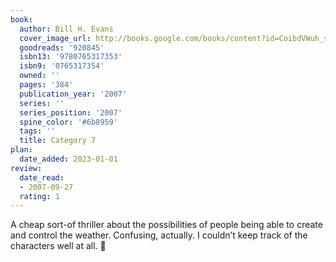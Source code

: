 ```yaml
---
book:
  author: Bill H. Evans
  cover_image_url: http://books.google.com/books/content?id=CoibdVWuh_sC&printsec=frontcover&img=1&zoom=1&edge=curl&source=gbs_api
  goodreads: '920845'
  isbn13: '9780765317353'
  isbn9: '0765317354'
  owned: ''
  pages: '384'
  publication_year: '2007'
  series: ''
  series_position: '2007'
  spine_color: '#6b8959'
  tags: ''
  title: Category 7
plan:
  date_added: 2023-01-01
review:
  date_read:
  - 2007-09-27
  rating: 1
---
```


A cheap sort-of thriller about the possibilities of people being able to create and control the weather. Confusing, actually. I couldn’t keep track of the characters well at all. 🙁
